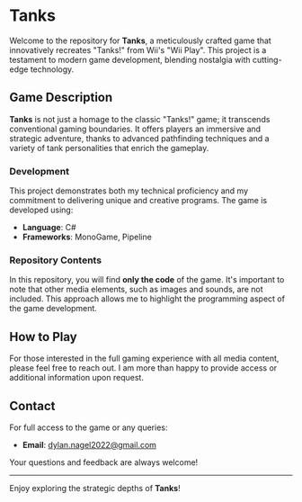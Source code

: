 # Tanks

Welcome to the repository for **Tanks**, a meticulously crafted game that innovatively recreates "Tanks!" from Wii's "Wii Play". This project is a testament to modern game development, blending nostalgia with cutting-edge technology.

## Game Description

**Tanks** is not just a homage to the classic "Tanks!" game; it transcends conventional gaming boundaries. It offers players an immersive and strategic adventure, thanks to advanced pathfinding techniques and a variety of tank personalities that enrich the gameplay.

### Development

This project demonstrates both my technical proficiency and my commitment to delivering unique and creative programs. The game is developed using:
- **Language**: C#
- **Frameworks**: MonoGame, Pipeline

### Repository Contents

In this repository, you will find **only the code** of the game. It's important to note that other media elements, such as images and sounds, are not included. This approach allows me to highlight the programming aspect of the game development.

## How to Play

For those interested in the full gaming experience with all media content, please feel free to reach out. I am more than happy to provide access or additional information upon request.

## Contact

For full access to the game or any queries:
- **Email**: dylan.nagel2022@gmail.com

Your questions and feedback are always welcome!

---

Enjoy exploring the strategic depths of **Tanks**!
